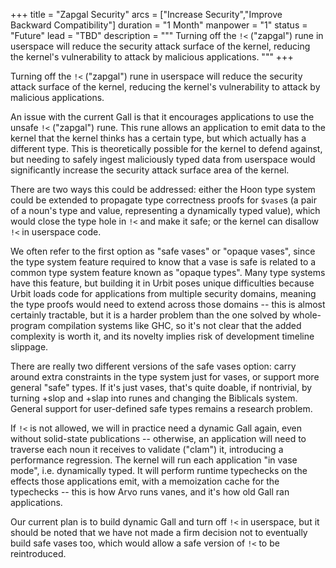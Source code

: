 +++
title = "Zapgal Security"
arcs = ["Increase Security","Improve Backward Compatibility"]
duration = "1 Month"
manpower = "1"
status = "Future"
lead = "TBD"
description = """
Turning off the `!<` ("zapgal") rune in userspace will reduce the security attack surface of the kernel, reducing the kernel's vulnerability to attack by malicious applications.
"""
+++

Turning off the `!<` ("zapgal") rune in userspace will reduce the security attack surface of the kernel, reducing the kernel's vulnerability to attack by malicious applications.

An issue with the current Gall is that it encourages applications to use the unsafe `!<` ("zapgal") rune.  This rune allows an application to emit data to the kernel that the kernel thinks has a certain type, but which actually has a different type.  This is theoretically possible for the kernel to defend against, but needing to safely ingest maliciously typed data from userspace would significantly increase the security attack surface area of the kernel.

There are two ways this could be addressed: either the Hoon type system could be extended to propagate type correctness proofs for `$vase`s (a pair of a noun's type and value, representing a dynamically typed value), which would close the type hole in `!<` and make it safe; or the kernel can disallow `!<` in userspace code.

We often refer to the first option as "safe vases" or "opaque vases", since the type system feature required to know that a vase is safe is related to a common type system feature known as "opaque types".  Many type systems have this feature, but building it in Urbit poses unique difficulties because Urbit loads code for applications from multiple security domains, meaning the type proofs would need to extend across those domains -- this is almost certainly tractable, but it is a harder problem than the one solved by whole-program compilation systems like GHC, so it's not clear that the added complexity is worth it, and its novelty implies risk of development timeline slippage.

There are really two different versions of the safe vases option: carry around extra constraints in the type system just for vases, or support more general "safe" types.  If it's just vases, that's quite doable, if nontrivial, by turning +slop and +slap into runes and changing the Biblicals system.  General support for user-defined safe types remains a research problem.

If `!<` is not allowed, we will in practice need a dynamic Gall again, even without solid-state publications -- otherwise, an application will need to traverse each noun it receives to validate ("clam") it, introducing a performance regression.  The kernel will run each application "in vase mode", i.e. dynamically typed.  It will perform runtime typechecks on the effects those applications emit, with a memoization cache for the typechecks -- this is how Arvo runs vanes, and it's how old Gall ran applications.

Our current plan is to build dynamic Gall and turn off `!<` in userspace, but it should be noted that we have not made a firm decision not to eventually build safe vases too, which would allow a safe version of `!<` to be reintroduced.
